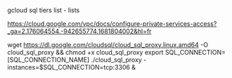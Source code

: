 gcloud sql tiers list - lists

https://cloud.google.com/vpc/docs/configure-private-services-access?_ga=2.176064554.-942655774.1681804002&hl=fr

wget https://dl.google.com/cloudsql/cloud_sql_proxy.linux.amd64 -O cloud_sql_proxy && chmod +x cloud_sql_proxy
export SQL_CONNECTION=[SQL_CONNECTION_NAME]
./cloud_sql_proxy -instances=$SQL_CONNECTION=tcp:3306 &